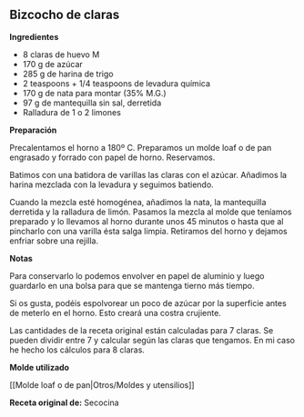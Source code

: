 ## Bizcocho de claras

**Ingredientes**

- 8 claras de huevo M
- 170 g de azúcar
- 285 g de harina de trigo
- 2 teaspoons + 1/4 teaspoons de levadura química
- 170 g de nata para montar (35% M.G.)
- 97 g de mantequilla sin sal, derretida
- Ralladura de 1 o 2 limones

**Preparación**

Precalentamos el horno a 180º C. Preparamos un molde loaf o de pan engrasado y forrado con papel de horno. Reservamos.

Batimos con una batidora de varillas las claras con el azúcar. Añadimos la harina mezclada con la levadura y seguimos batiendo.

Cuando la mezcla esté homogénea, añadimos la nata, la mantequilla derretida y la ralladura de limón. Pasamos la mezcla al molde que teníamos preparado y lo llevamos al horno durante unos 45 minutos o hasta que al pincharlo con una varilla ésta salga limpia. Retiramos del horno y dejamos enfriar sobre una rejilla.

**Notas**

Para conservarlo lo podemos envolver en papel de aluminio y luego guardarlo en una bolsa para que se mantenga tierno más tiempo.

Si os gusta, podéis espolvorear un poco de azúcar por la superficie antes de meterlo en el horno. Esto creará una costra crujiente.

Las cantidades de la receta original están calculadas para 7 claras. Se pueden dividir entre 7 y calcular según las claras que tengamos. En mi caso he hecho los cálculos para 8 claras.

**Molde utilizado**

[[Molde loaf o de pan|Otros/Moldes y utensilios]]

**Receta original de:** Secocina
